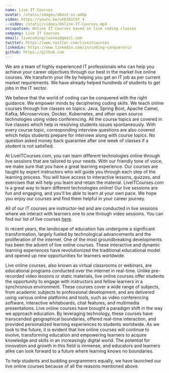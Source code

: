 ```yaml
---
name: Live IT Courses
avatar: /static/images/about-us.webp
video: https://youtu.be/uVb3XvtkY_4
--video: /static/videos/Online-IT-Courses.mp4
occupation: Online IT Courses based on live coding classes
company: Live IT Courses
email: livecodingclasses@gmail.com
twitter: https://www.twitter.com/liveitcourses
linkedin: https://www.linkedin.com/in/coding-conquerors/
github: https://github.com
---
```


We are a team of highly experienced IT professionals who can help you achieve your
career objectives through our best in the market live online courses.
We transform your life by helping you get an IT job as per current market requirements. We have already helped hundreds of students to get jobs in the IT sector.

We believe that the world of coding can be conquered with the right guidance. We empower minds by deciphering coding skills. We teach online courses through live classes on topics: Java, Spring Boot, Apache Camel, Kafka, Microservices, Docker,
Kubernetes, and other open source technologies using video conferencing. All the
course topics are covered in live classes which help in resolving students issues
spontaneously. With every course topic, corresponding interview questions are also
covered which helps students prepare for interview along with course topics. No
question asked money back guarantee after one week of classes if a student is not
satisfied.

At LiveITCourses.com, you can learn different technologies online through live
sessions that are tailored to your needs. With our friendly tone of voice, we make sure
that you have a great learning experience. Our courses are taught by expert instructors
who will guide you through each step of the learning process. You will have access to
interactive lessons, quizzes, and exercises that will help you learn and retain the
material. LiveITCourses.com is a great way to learn different technologies online! Our
live sessions are fun and engaging, and you'll be able to learn at your own pace. We
hope you enjoy our courses and find them helpful in your career journey.

All of our IT courses are instructor-led and are conducted in live sessions where we interact with learners one to one through video sessions. You can find our list of live courses [here](/liveonlinecourses).

In recent years, the landscape of education has undergone a significant transformation, largely fueled by technological advancements and the proliferation of the internet. One of the most groundbreaking developments has been the advent of live online courses. These interactive and dynamic learning experiences have revolutionized the traditional educational model and opened up new opportunities for learners worldwide.

Live online courses, also known as virtual classrooms or webinars, are educational programs conducted over the internet in real-time. Unlike pre-recorded video lessons or static materials, live online courses offer students the opportunity to engage with instructors and fellow learners in a synchronous environment. These courses cover a wide range of subjects, from academic subjects to professional development, and are delivered using various online platforms and tools, such as video conferencing software, interactive whiteboards, chat features, and multimedia presentations.
Live online courses have brought a paradigm shift in the way we approach education. By leveraging technology, these courses have transcended geographical boundaries, offered real-time interaction, and provided personalized learning experiences to students worldwide. As we look to the future, it is evident that live online courses will continue to evolve, transforming education and empowering learners to acquire knowledge and skills in an increasingly digital world. The potential for innovation and growth in this field is immense, and educators and learners alike can look forward to a future where learning knows no boundaries.

To help students and budding programmers equally, we have launched our live online courses because of all the reasons mentioned above.
